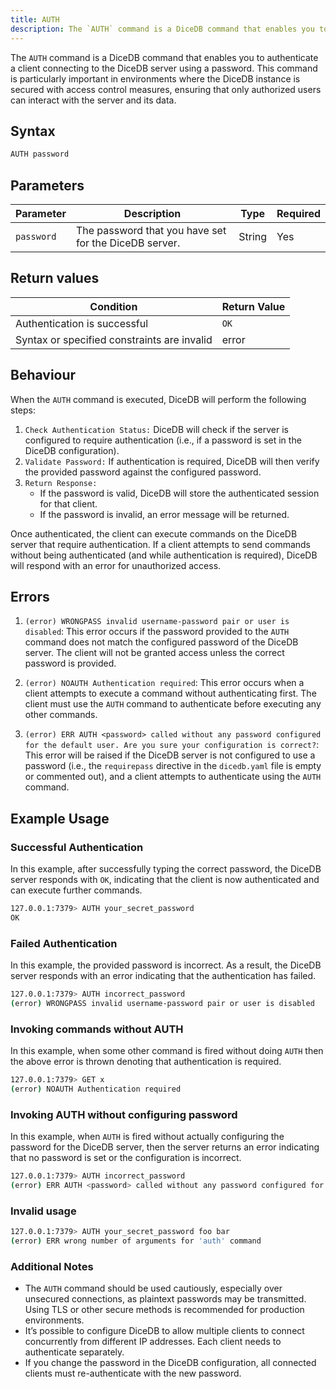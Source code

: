 ```yaml
---
title: AUTH
description: The `AUTH` command is a DiceDB command that enables you to authenticate a client connecting to the DiceDB server using a password. This command is particularly important in environments where the DiceDB instance is secured with access control measures, ensuring that only authorized users can interact with the server and its data.
---
```


The `AUTH` command is a DiceDB command that enables you to authenticate a client connecting to the DiceDB server using a password. This command is particularly important in environments where the DiceDB instance is secured with access control measures, ensuring that only authorized users can interact with the server and its data.

## Syntax

```bash
AUTH password
```

## Parameters

| Parameter  | Description                                           | Type   | Required |
| ---------- | ----------------------------------------------------- | ------ | -------- |
| `password` | The password that you have set for the DiceDB server. | String | Yes      |

## Return values

| Condition                                   | Return Value |
| ------------------------------------------- | ------------ |
| Authentication is successful                | `OK`         |
| Syntax or specified constraints are invalid | error        |

## Behaviour

When the `AUTH` command is executed, DiceDB will perform the following steps:

1. `Check Authentication Status:` DiceDB will check if the server is configured to require authentication (i.e., if a password is set in the DiceDB configuration).
2. `Validate Password:` If authentication is required, DiceDB will then verify the provided password against the configured password.
3. `Return Response:`
   - If the password is valid, DiceDB will store the authenticated session for that client.
   - If the password is invalid, an error message will be returned.

Once authenticated, the client can execute commands on the DiceDB server that require authentication. If a client attempts to send commands without being authenticated (and while authentication is required), DiceDB will respond with an error for unauthorized access.

## Errors

1. `(error) WRONGPASS invalid username-password pair or user is disabled`: This error occurs if the password provided to the `AUTH` command does not match the configured password of the DiceDB server. The client will not be granted access unless the correct password is provided.

2. `(error) NOAUTH Authentication required`: This error occurs when a client attempts to execute a command without authenticating first. The client must use the `AUTH` command to authenticate before executing any other commands.

3. `(error) ERR AUTH <password> called without any password configured for the default user. Are you sure your configuration is correct?`: This error will be raised if the DiceDB server is not configured to use a password (i.e., the `requirepass` directive in the `dicedb.yaml` file is empty or commented out), and a client attempts to authenticate using the `AUTH` command.

## Example Usage

### Successful Authentication

In this example, after successfully typing the correct password, the DiceDB server responds with `OK`, indicating that the client is now authenticated and can execute further commands.

```bash
127.0.0.1:7379> AUTH your_secret_password
OK
```

### Failed Authentication

In this example, the provided password is incorrect. As a result, the DiceDB server responds with an error indicating that the authentication has failed.

```bash
127.0.0.1:7379> AUTH incorrect_password
(error) WRONGPASS invalid username-password pair or user is disabled
```

### Invoking commands without AUTH

In this example, when some other command is fired without doing `AUTH` then the above error is thrown denoting that authentication is required.

```bash
127.0.0.1:7379> GET x
(error) NOAUTH Authentication required
```

### Invoking AUTH without configuring password

In this example, when `AUTH` is fired without actually configuring the password for the DiceDB server, then the server returns an error indicating that no password is set or the configuration is incorrect.

```bash
127.0.0.1:7379> AUTH incorrect_password
(error) ERR AUTH <password> called without any password configured for the default user. Are you sure your configuration is correct?
```

### Invalid usage

```bash
127.0.0.1:7379> AUTH your_secret_password foo bar
(error) ERR wrong number of arguments for 'auth' command
```

### Additional Notes

- The `AUTH` command should be used cautiously, especially over unsecured connections, as plaintext passwords may be transmitted. Using TLS or other secure methods is recommended for production environments.
- It’s possible to configure DiceDB to allow multiple clients to connect concurrently from different IP addresses. Each client needs to authenticate separately.
- If you change the password in the DiceDB configuration, all connected clients must re-authenticate with the new password.
